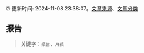 :alarm_clock: 更新时间: 2024-11-08 23:38:07。[文章来源](/README.md)、[文章分类](/TAGS.md)

## 报告


> 关键字：`报告`、`月报`



